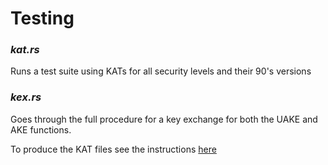 # Testing

### *kat.rs*
Runs a test suite using KATs for all security levels and their 90's versions

### *kex.rs*
Goes through the full procedure for a key exchange for both the UAKE and AKE functions.

To produce the KAT files see the instructions [here]("KATs/readme.md")